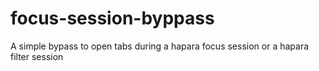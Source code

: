 # focus-session-byppass
A simple bypass to open tabs during a hapara focus session or a hapara filter session
